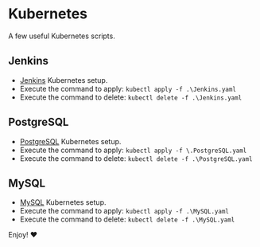 # Kubernetes
A few useful Kubernetes scripts.

## Jenkins

* [Jenkins](./Jenkins.yaml) Kubernetes setup.
* Execute the command to apply: `kubectl apply -f .\Jenkins.yaml`
* Execute the command to delete:  `kubectl delete -f .\Jenkins.yaml`

## PostgreSQL

* [PostgreSQL](./Postgresql.yaml) Kubernetes setup.
* Execute the command to apply: `kubectl apply -f \.PostgreSQL.yaml`
* Execute the command to delete: `kubectl delete -f .\PostgreSQL.yaml`

## MySQL

* [MySQL](./MySQL.yaml) Kubernetes setup.
* Execute the command to apply: `kubectl apply -f .\MySQL.yaml`
* Execute the command to delete: `kubectl delete -f .\MySQL.yaml`

Enjoy! :heart:

